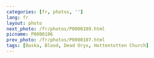 ```yaml
---
categories: [fr, photos, '']
lang: fr
layout: photo
next_photo: /fr/photos/P0000109.html
picname: P0000106
prev_photo: /fr/photos/P0000107.html
tags: [Baska, Blood, Dead Oryx, Hottentotten Church]
---
```

